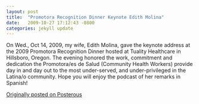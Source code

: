 ```yaml
---
layout: post
title:  "Promotora Recognition Dinner Keynote Edith Molina"
date:   2009-10-27 17:12:43 -0800
categories: jekyll update
---
```

On Wed., Oct 14, 2009, my wife, Edith Molina, gave the keynote address at the 2009 Promotora Recognition Dinner hosted at Tuality Healthcare in Hillsboro, Oregon. The evening honored the work, commitment and dedication the Promotora/es de Salud (Community Health Workers) provide day in and day out to the most under-served, and under-privileged in the Latina/o community. Hope you will enjoy the podcast of her remarks in Spanish!

[Originally posted on Posterous](http://molina.posterous.com/)
